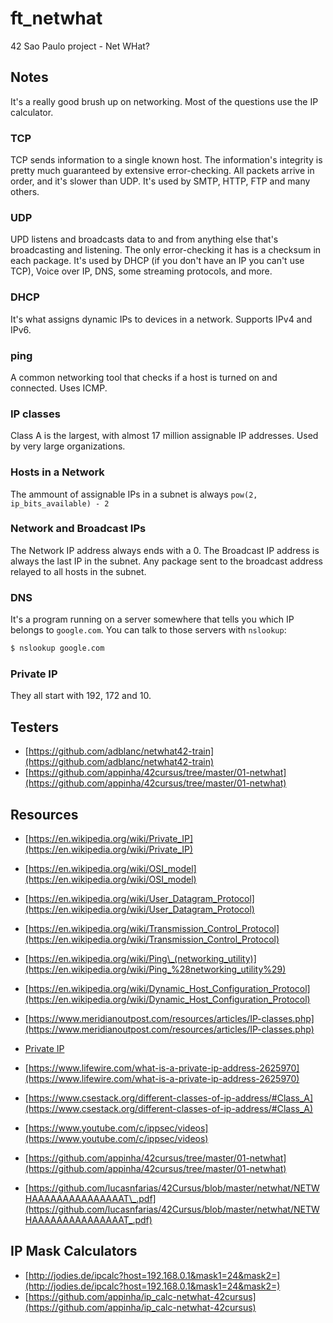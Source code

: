 # ft_netwhat

42 Sao Paulo project - Net WHat?

## Notes

It's a really good brush up on networking.
Most of the questions use the IP calculator.

### TCP

TCP sends information to a single known host.
The information's integrity is pretty much guaranteed by extensive error-checking.
All packets arrive in order, and it's slower than UDP.
It's used by SMTP, HTTP, FTP and many others.

### UDP

UPD listens and broadcasts data to and from anything else that's broadcasting and listening.
The only error-checking it has is a checksum in each package.
It's used by DHCP (if you don't have an IP you can't use TCP), Voice over IP,
DNS, some streaming protocols, and more.

### DHCP

It's what assigns dynamic IPs to devices in a network.
Supports IPv4 and IPv6.

### ping

A common networking tool that checks if a host is turned on and connected. Uses ICMP.

### IP classes

Class A is the largest, with almost 17 million assignable IP addresses.
Used by very large organizations.

### Hosts in a Network

The ammount of assignable IPs in a subnet is always `pow(2, ip_bits_available) - 2`

### Network and Broadcast IPs

The Network IP address always ends with a 0.
The Broadcast IP address is always the last IP in the subnet.
Any package sent to the broadcast address relayed to all hosts in the subnet.

### DNS

It's a program running on a server somewhere that tells you which IP belongs to `google.com`.
You can talk to those servers with `nslookup`:

```bash
$ nslookup google.com
```

### Private IP

They all start with 192, 172 and 10.

## Testers

- [https://github.com/adblanc/netwhat42-train](https://github.com/adblanc/netwhat42-train)
- [https://github.com/appinha/42cursus/tree/master/01-netwhat](https://github.com/appinha/42cursus/tree/master/01-netwhat)

## Resources

- [https://en.wikipedia.org/wiki/Private_IP](https://en.wikipedia.org/wiki/Private_IP)
- [https://en.wikipedia.org/wiki/OSI_model](https://en.wikipedia.org/wiki/OSI_model)
- [https://en.wikipedia.org/wiki/User_Datagram_Protocol](https://en.wikipedia.org/wiki/User_Datagram_Protocol)
- [https://en.wikipedia.org/wiki/Transmission_Control_Protocol](https://en.wikipedia.org/wiki/Transmission_Control_Protocol)
- [https://en.wikipedia.org/wiki/Ping\_(networking_utility)](https://en.wikipedia.org/wiki/Ping_%28networking_utility%29)
- [https://en.wikipedia.org/wiki/Dynamic_Host_Configuration_Protocol](https://en.wikipedia.org/wiki/Dynamic_Host_Configuration_Protocol)
- [https://www.meridianoutpost.com/resources/articles/IP-classes.php](https://www.meridianoutpost.com/resources/articles/IP-classes.php)

- [Private IP](https://whatismyipaddress.com/private-ip?__cf_chl_jschl_tk__=5b82b4f491407ec3c21c21de877c674ab747e579-1613940129-0-AWiz3zZF8QDWnRF0_vuiCAeZoCm1crquVe_N7ljLWW2854clNl-RxEzSU_HktAlZPFT4f7MValxzkzYvX3gdwa_D0-LXt5OgA56Kc7FRixHudg8ZVxZWUoKIYEEexYsZTcQrzBruxujERC-TzktMtvU3SJCbs1WRlCqSW0SfZK6Zu84i8_LdOEp5xOgHG-vYPKqLxrutUF7T2_RLiYO2IBD1VYdoKOvZ99PudLjuhV5sNbETrT7wOO4mudNyqmOK3JysgUbVs7nZh7knQKsNxnrDJgJK1GbJZPgEXfLoj5p7khCXrxqHaxA1Q8piIslMvpl08BCtm8R30iGRWG4kDiiKKuSZ9tNKqIDLSJh4XGWUSsV80g9v_6H14t3-hnVhDA)
- [https://www.lifewire.com/what-is-a-private-ip-address-2625970](https://www.lifewire.com/what-is-a-private-ip-address-2625970)
- [https://www.csestack.org/different-classes-of-ip-address/#Class_A](https://www.csestack.org/different-classes-of-ip-address/#Class_A)
- [https://www.youtube.com/c/ippsec/videos](https://www.youtube.com/c/ippsec/videos)
- [https://github.com/appinha/42cursus/tree/master/01-netwhat](https://github.com/appinha/42cursus/tree/master/01-netwhat)
- [https://github.com/lucasnfarias/42Cursus/blob/master/netwhat/NETWHAAAAAAAAAAAAAAAT\_.pdf](https://github.com/lucasnfarias/42Cursus/blob/master/netwhat/NETWHAAAAAAAAAAAAAAAT_.pdf)

## IP Mask Calculators

- [http://jodies.de/ipcalc?host=192.168.0.1&mask1=24&mask2=](http://jodies.de/ipcalc?host=192.168.0.1&mask1=24&mask2=)
- [https://github.com/appinha/ip_calc-netwhat-42cursus](https://github.com/appinha/ip_calc-netwhat-42cursus)
